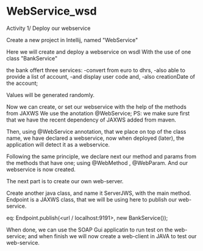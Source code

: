 # WebService_wsd
Activity 1/ Deploy our webservice

Create  a new project in Intellij, named "WebService"

Here we will create and deploy a webservice on wsdl
With the use of one class "BankService"

the bank offert three services: 
-convert from euro to dhrs, 
-also able to provide a list of account, 
-and display user code and, 
-also creationDate of the account; 

Values will be generated randomly.

Now we can create, or set our webservice with the help of the methods from JAXWS
We use the anotation @WebService;
PS: we make sure first that we have the recent dependency of JAXWS added from maven.

Then, using @WebService annotation, that we place on top of the class name, we have declared a 
webservice, now when deployed (later), the application will detect it as a webservice.

Following the same principle, we declare next our method and params from the methods that have one;
using @WebMethod , @WebParam.
And our webservice is now created.

The next part is to create our own web-server.

Create another java class, and name it ServerJWS, with the main method.
  Endpoint is a JAXWS class, that we will be using here to publish our web-service.
  
  eq: Endpoint.publish(<url / localhost:9191>, new BankService());
  
When done, we can use the SOAP Gui applicatin to run test on the web-service; and when finish we will now create a web-client in JAVA
to test our web-service.
